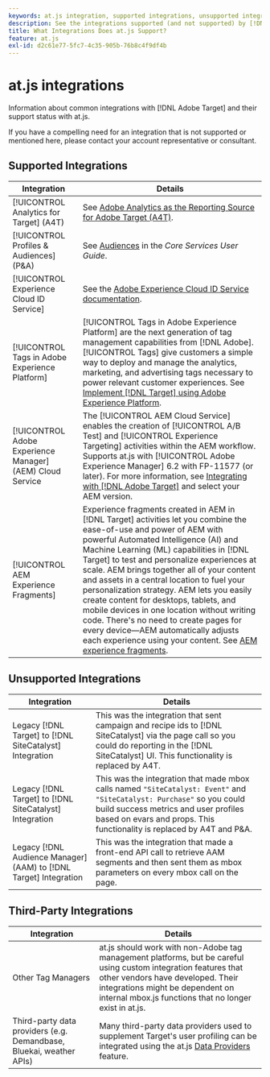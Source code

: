 ```yaml
---
keywords: at.js integration, supported integrations, unsupported integrations, third party integrations
description: See the integrations supported (and not supported) by [!DNL Adobe Target] at.js, including [!UICONTROL Analytics for Target] (A4T), the [!UICONTROL Experience Cloud ID Service], and more.
title: What Integrations Does at.js Support?
feature: at.js
exl-id: d2c61e77-5fc7-4c35-905b-76b8c4f9df4b
---
```

# at.js integrations

Information about common integrations with [!DNL Adobe Target] and their support status with at.js.

If you have a compelling need for an integration that is not supported or mentioned here, please contact your account representative or consultant.

## Supported Integrations

| Integration | Details |
|--- |--- |
|[!UICONTROL Analytics for Target] (A4T)|See [Adobe Analytics as the Reporting Source for Adobe Target (A4T)](https://experienceleague.adobe.com/docs/target/using/integrate/a4t/a4t.html).|
|[!UICONTROL Profiles & Audiences] (P&A)|See [Audiences](https://experienceleague.adobe.com/docs/core-services/interface/audiences/audience-library.html) in the *Core Services User Guide*.|
|[!UICONTROL Experience Cloud ID Service]|See the [Adobe Experience Cloud ID Service documentation](https://experienceleague.adobe.com/docs/id-service/using/home.html).|
|[!UICONTROL Tags in Adobe Experience Platform]|[!UICONTROL Tags in Adobe Experience Platform] are the next generation of tag management capabilities from [!DNL Adobe]. [!UICONTROL Tags] give customers a simple way to deploy and manage the analytics, marketing, and advertising tags necessary to power relevant customer experiences. See [Implement [!DNL Target] using Adobe Experience Platform](../how-to-deployatjs/implement-target-using-adobe-launch.md).|
|[!UICONTROL Adobe Experience Manager] (AEM) Cloud Service|The [!UICONTROL AEM Cloud Service] enables the creation of [!UICONTROL A/B Test] and [!UICONTROL Experience Targeting] activities within the AEM workflow. Supports at.js with [!UICONTROL Adobe Experience Manager] 6.2 with FP-11577 (or later). For more information, see [Integrating with [!DNL Adobe Target]](https://experienceleague.adobe.com/docs/experience-manager-release-information/aem-release-updates/previous-updates/aem-previous-versions.html) and select your AEM version.|
|[!UICONTROL AEM Experience Fragments]|Experience fragments created in AEM in [!DNL Target] activities let you combine the ease-of-use and power of AEM with powerful Automated Intelligence (AI) and Machine Learning (ML) capabilities in [!DNL Target] to test and personalize experiences at scale.  AEM brings together all of your content and assets in a central location to fuel your personalization strategy. AEM lets you easily create content for desktops, tablets, and mobile devices in one location without writing code. There's no need to create pages for every device—AEM automatically adjusts each experience using your content.  See [AEM experience fragments](https://experienceleague.adobe.com/docs/target/using/experiences/offers/aem-experience-fragments.html).|

## Unsupported Integrations

| Integration | Details |
|--- |--- |
|Legacy [!DNL Target] to [!DNL SiteCatalyst] Integration|This was the integration that sent campaign and recipe ids to [!DNL SiteCatalyst] via the page call so you could do reporting in the [!DNL SiteCatalyst] UI. This functionality is replaced by A4T.|
|Legacy [!DNL Target] to [!DNL SiteCatalyst] Integration|This was the integration that made mbox calls named `"SiteCatalyst: Event"` and `"SiteCatalyst: Purchase"` so you could build success metrics and user profiles based on evars and props. This functionality is replaced by A4T and P&A.|
|Legacy [!DNL Audience Manager] (AAM) to [!DNL Target] Integration|This was the integration that made a front-end API call to retrieve AAM segments and then sent them as mbox parameters on every mbox call on the page.|

## Third-Party Integrations

| Integration | Details |
|--- |--- |
|Other Tag Managers|at.js should work with non-Adobe tag management platforms, but be careful using custom integration features that other vendors have developed. Their integrations might be dependent on internal  mbox.js functions that no longer exist in  at.js.|
|Third-party data providers (e.g. Demandbase, Bluekai, weather APIs)|Many third-party data providers used to supplement Target's user profiling can be integrated using the at.js [Data Providers](../atjs-functions/targetglobalsettings.md#data-providers) feature.|
